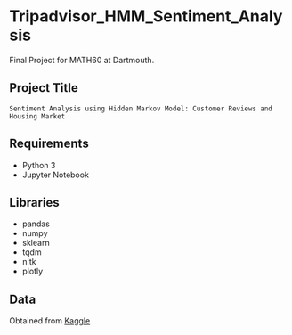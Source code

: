 # Tripadvisor_HMM_Sentiment_Analysis
Final Project for MATH60 at Dartmouth.

## Project Title
`Sentiment Analysis using Hidden Markov Model: Customer Reviews and Housing Market`

## Requirements
* Python 3
* Jupyter Notebook

## Libraries
* pandas
* numpy
* sklearn
* tqdm
* nltk 
* plotly


## Data
Obtained from [Kaggle](https://www.kaggle.com/datasets/andrewmvd/trip-advisor-hotel-reviews)
